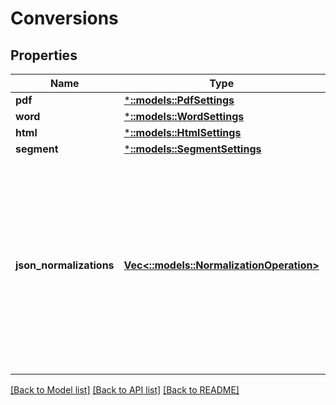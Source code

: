 # Conversions

## Properties
Name | Type | Description | Notes
------------ | ------------- | ------------- | -------------
**pdf** | [***::models::PdfSettings**](PdfSettings.md) |  | [optional] 
**word** | [***::models::WordSettings**](WordSettings.md) |  | [optional] 
**html** | [***::models::HtmlSettings**](HtmlSettings.md) |  | [optional] 
**segment** | [***::models::SegmentSettings**](SegmentSettings.md) |  | [optional] 
**json_normalizations** | [**Vec<::models::NormalizationOperation>**](NormalizationOperation.md) | Defines operations that can be used to transform the final output JSON into a normalized form. Operations are executed in the order that they appear in the array. | [optional] 

[[Back to Model list]](../README.md#documentation-for-models) [[Back to API list]](../README.md#documentation-for-api-endpoints) [[Back to README]](../README.md)


